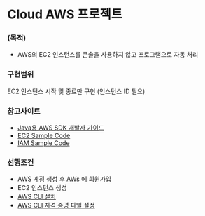 # Cloud AWS 프로젝트

### (목적)
* AWS의 EC2 인스턴스를 콘솔을 사용하지 않고 프로그램으로 자동 처리 

### 구현범위
EC2 인스턴스 시작 및 종료만 구현 (인스턴스 ID 필요)

### 참고사이트
* [Java용 AWS SDK 개발자 가이드](https://docs.aws.amazon.com/ko_kr/sdk-for-java/v1/developer-guide/aws-sdk-java-dg.pdf)
* [EC2 Sample Code](https://github.com/awsdocs/aws-doc-sdk-examples/tree/master/javav2/example_code/ec2/src/main/java/com/example/ec2)
* [IAM Sample Code](https://github.com/awsdocs/aws-doc-sdk-examples/tree/master/java/example_code/iam/src/main/java/aws/example/iam)

### 선행조건
* AWS 계정 생성 후 [AWs](https://aws.com) 에 회원가입
* EC2 인스턴스 생성
* [AWS CLI 설치](https://docs.aws.amazon.com/ko_kr/cli/latest/userguide/cli-chap-install.html)
* [AWS CLI 자격 증명 파일 설정](https://docs.aws.amazon.com/ko_kr/cli/latest/userguide/cli-configure-files.html)

